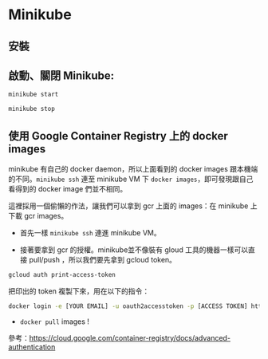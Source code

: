 # Minikube

## 安裝

## 啟動、關閉 Minikube:
```bash
minikube start

minikube stop
```

## 使用 Google Container Registry 上的 docker images

minikube 有自己的 docker daemon，所以上面看到的 docker images 跟本機端的不同。`minikube ssh` 連至 minikube VM 下 `docker images`，即可發現跟自己看得到的 docker image 們並不相同。

這裡採用一個偷懶的作法，讓我們可以拿到 gcr 上面的 images：在 minikube 上下載 gcr images。

* 首先一樣 `minikube ssh` 連進 minikube VM。

* 接著要拿到 gcr 的授權。minikube並不像裝有 gloud 工具的機器一樣可以直接 pull/push ，所以我們要先拿到 gcloud token。

```bash
gcloud auth print-access-token
```

把印出的 token 複製下來，用在以下的指令：

```bash
docker login -e [YOUR EMAIL] -u oauth2accesstoken -p [ACCESS TOKEN] https://gcr.io
```

* `docker pull` images !

參考：https://cloud.google.com/container-registry/docs/advanced-authentication